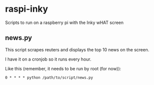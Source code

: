 # raspi-inky

Scripts to run on a raspberry pi with the Inky wHAT screen

## news.py

This script scrapes reuters and displays the top 10 news on the screen.

I have it on a cronjob so it runs every hour.

Like this (remember, it needs to be run by root (for now)):

```
0 * * * * python /path/to/script/news.py
```
